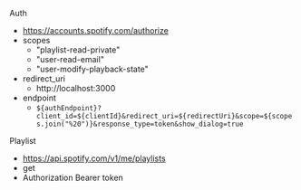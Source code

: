 Auth
* https://accounts.spotify.com/authorize
* scopes
  * "playlist-read-private"
  * "user-read-email"
  * "user-modify-playback-state"
* redirect_uri
  * http://localhost:3000
* endpoint
  * `${authEndpoint}?client_id=${clientId}&redirect_uri=${redirectUri}&scope=${scopes.join("%20")}&response_type=token&show_dialog=true`

Playlist
* https://api.spotify.com/v1/me/playlists
* get
* Authorization Bearer token

